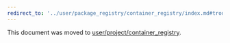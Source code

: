 ```yaml
---
redirect_to: '../user/package_registry/container_registry/index.md#troubleshooting-the-gitlab-container-registry'
---
```


This document was moved to [user/project/container_registry](../user/package_registry/container_registry/index.md#troubleshooting-the-gitlab-container-registry).
